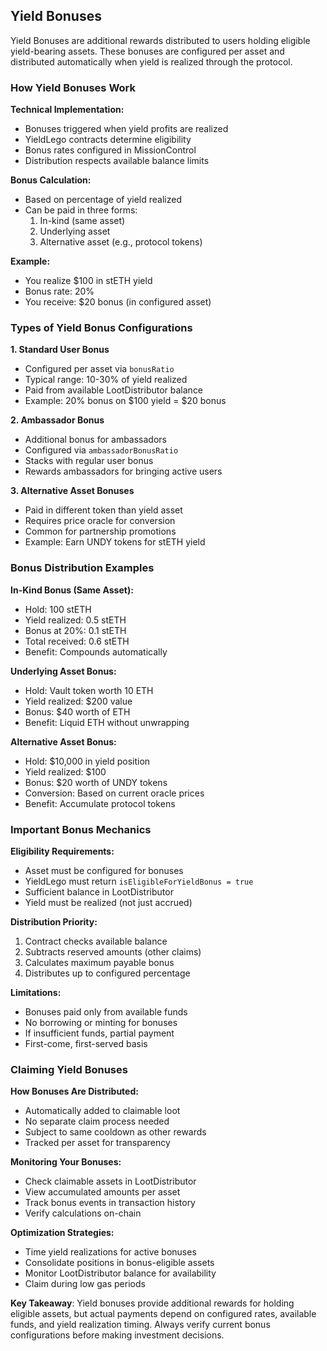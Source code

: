 ## Yield Bonuses

Yield Bonuses are additional rewards distributed to users holding eligible yield-bearing assets. These bonuses are configured per asset and distributed automatically when yield is realized through the protocol.

### How Yield Bonuses Work

**Technical Implementation:**
- Bonuses triggered when yield profits are realized
- YieldLego contracts determine eligibility
- Bonus rates configured in MissionControl
- Distribution respects available balance limits

**Bonus Calculation:**
- Based on percentage of yield realized
- Can be paid in three forms:
  1. In-kind (same asset)
  2. Underlying asset
  3. Alternative asset (e.g., protocol tokens)

**Example:**
- You realize $100 in stETH yield
- Bonus rate: 20%
- You receive: $20 bonus (in configured asset)

### Types of Yield Bonus Configurations

**1. Standard User Bonus**
- Configured per asset via `bonusRatio`
- Typical range: 10-30% of yield realized
- Paid from available LootDistributor balance
- Example: 20% bonus on $100 yield = $20 bonus

**2. Ambassador Bonus**
- Additional bonus for ambassadors
- Configured via `ambassadorBonusRatio`
- Stacks with regular user bonus
- Rewards ambassadors for bringing active users

**3. Alternative Asset Bonuses**
- Paid in different token than yield asset
- Requires price oracle for conversion
- Common for partnership promotions
- Example: Earn UNDY tokens for stETH yield

### Bonus Distribution Examples

**In-Kind Bonus (Same Asset):**
- Hold: 100 stETH
- Yield realized: 0.5 stETH  
- Bonus at 20%: 0.1 stETH
- Total received: 0.6 stETH
- Benefit: Compounds automatically

**Underlying Asset Bonus:**
- Hold: Vault token worth 10 ETH
- Yield realized: $200 value
- Bonus: $40 worth of ETH
- Benefit: Liquid ETH without unwrapping

**Alternative Asset Bonus:**
- Hold: $10,000 in yield position
- Yield realized: $100
- Bonus: $20 worth of UNDY tokens
- Conversion: Based on current oracle prices
- Benefit: Accumulate protocol tokens

### Important Bonus Mechanics

**Eligibility Requirements:**
- Asset must be configured for bonuses
- YieldLego must return `isEligibleForYieldBonus = true`
- Sufficient balance in LootDistributor
- Yield must be realized (not just accrued)

**Distribution Priority:**
1. Contract checks available balance
2. Subtracts reserved amounts (other claims)
3. Calculates maximum payable bonus
4. Distributes up to configured percentage

**Limitations:**
- Bonuses paid only from available funds
- No borrowing or minting for bonuses
- If insufficient funds, partial payment
- First-come, first-served basis

### Claiming Yield Bonuses

**How Bonuses Are Distributed:**
- Automatically added to claimable loot
- No separate claim process needed
- Subject to same cooldown as other rewards
- Tracked per asset for transparency

**Monitoring Your Bonuses:**
- Check claimable assets in LootDistributor
- View accumulated amounts per asset
- Track bonus events in transaction history
- Verify calculations on-chain

**Optimization Strategies:**
- Time yield realizations for active bonuses
- Consolidate positions in bonus-eligible assets
- Monitor LootDistributor balance for availability
- Claim during low gas periods

**Key Takeaway**: Yield bonuses provide additional rewards for holding eligible assets, but actual payments depend on configured rates, available funds, and yield realization timing. Always verify current bonus configurations before making investment decisions.